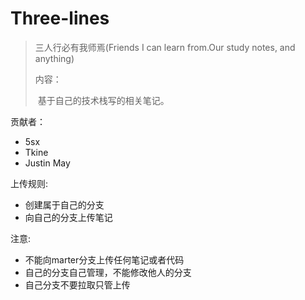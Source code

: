 # Three-lines

> 三人行必有我师焉(Friends I can learn from.Our study notes, and anything)
>
> 内容：
>
> ​ 基于自己的技术栈写的相关笔记。

贡献者：

- 5sx
- Tkine
- Justin May

上传规则:
- 创建属于自己的分支
- 向自己的分支上传笔记

注意:
- 不能向marter分支上传任何笔记或者代码
- 自己的分支自己管理，不能修改他人的分支
- 自己分支不要拉取只管上传
